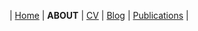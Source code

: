 


| [Home](README.md) | **ABOUT** | [CV](cv.md) | [Blog](blog.md) | [Publications](publications.md) |
